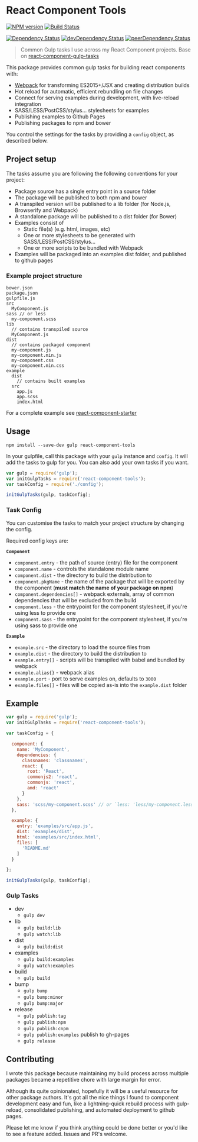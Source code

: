 # React Component Tools

[![NPM version][npm-badge]][npm] [![Build Status][travis-ci-image]][travis-ci-url]

[![Dependency Status][deps-badge]][deps]
[![devDependency Status][dev-deps-badge]][dev-deps]
[![peerDependency Status][peer-deps-badge]][peer-deps]

> Common Gulp tasks I use across my React Component projects. Base on [react-component-gulp-tasks][react-component-gulp-tasks]

This package provides common gulp tasks for building react components with:

* [Webpack][Webpack] for transforming ES2015+/JSX and creating distribution builds
* Hot reload for automatic, efficient rebundling on file changes
* Connect for serving examples during development, with live-reload integration
* SASS/LESS/PostCSS/stylus... stylesheets for examples
* Publishing examples to Github Pages
* Publishing packages to npm and bower

You control the settings for the tasks by providing a `config` object, as described below.


## Project setup

The tasks assume you are following the following conventions for your project:

* Package source has a single entry point in a source folder
* The package will be published to both npm and bower
* A transpiled version will be published to a lib folder (for Node.js, Browserify and Webpack)
* A standalone package will be published to a dist folder (for Bower)
* Examples consist of
  * Static file(s) (e.g. html, images, etc)
  * One or more stylesheets to be generated with SASS/LESS/PostCSS/stylus...
  * One or more scripts to be bundled with Webpack
* Examples will be packaged into an examples dist folder, and published to github pages

### Example project structure

```
bower.json
package.json
gulpfile.js
src
  MyComponent.js
sass // or less
  my-component.scss
lib
  // contains transpiled source
  MyComponent.js
dist
  // contains packaged component
  my-component.js
  my-component.min.js
  my-component.css
  my-component.min.css
example
  dist
    // contains built examples
  src
    app.js
    app.scss
    index.html
```

For a complete example see [react-component-starter](https://github.com/luqin/react-component-tools/tree/master/examples)

## Usage

```
npm install --save-dev gulp react-component-tools
```

In your gulpfile, call this package with your `gulp` instance and `config`. It will add the tasks to gulp for you. You can also add your own tasks if you want.

```js
var gulp = require('gulp');
var initGulpTasks = require('react-component-tools');
var taskConfig = require('./config');

initGulpTasks(gulp, taskConfig);
```

### Task Config

You can customise the tasks to match your project structure by changing the config.

Required config keys are:

**`Component`**

* `component.entry` - the path of source (entry) file for the component
* `component.name` - controls the standalone module name
* `component.dist` - the directory to build the distribution to
* `component.pkgName` - the name of the package that will be exported by the component (**must match the name of your package on npm**)
* `component.dependencies[]` - webpack externals, array of common dependencies that will be excluded from the build
* `component.less` - the entrypoint for the component stylesheet, if you're using less to provide one
* `component.sass` - the entrypoint for the component stylesheet, if you're using sass to provide one

**`Example`**

* `example.src` - the directory to load the source files from
* `example.dist` - the directory to build the distribution to
* `example.entry[]` - scripts will be transpiled with babel and bundled by webpack
* `example.alias{}` - webpack alias
* `example.port` - port to serve examples on, defaults to `3000`
* `example.files[]` - files will be copied as-is into the `example.dist` folder

## Example

```js
var gulp = require('gulp');
var initGulpTasks = require('react-component-tools');

var taskConfig = {

  component: {
    name: 'MyComponent',
    dependencies: {
      classnames: 'classnames',
      react: {
        root: 'React',
        commonjs2: 'react',
        commonjs: 'react',
        amd: 'react'
      }
    },
    sass: 'scss/my-component.scss' // or `less: 'less/my-component.less'`
  },

  example: {
    entry: 'examples/src/app.js',
    dist: 'examples/dist',
    html: 'examples/src/index.html',
    files: [
      'README.md'
    ]
  }

};

initGulpTasks(gulp, taskConfig);

```

### Gulp Tasks

* dev
  * `gulp dev`
* lib
  * `gulp build:lib`
  * `gulp watch:lib`
* dist
  * `gulp build:dist`
* examples
  * `gulp build:examples`
  * `gulp watch:examples`
* build
  * `gulp build`
* bump
  * `gulp bump`
  * `gulp bump:minor`
  * `gulp bump:major`
* release
  * `gulp publish:tag`
  * `gulp publish:npm`
  * `gulp publish:cnpm`
  * `gulp publish:examples` publish to gh-pages
  * `gulp release`

## Contributing

I wrote this package because maintaining my build process across multiple packages became a repetitive chore with large margin for error.

Although its quite opinionated, hopefully it will be a useful resource for other package authors. It's got all the nice things I found to component development easy and fun, like a lightning-quick rebuild process with gulp-reload, consolidated publishing, and automated deployment to github pages.

Please let me know if you think anything could be done better or you'd like to see a feature added. Issues and PR's welcome.


[npm-badge]: http://badge.fury.io/js/react-component-tools.svg
[npm]: https://www.npmjs.com/package/react-component-tools

[deps-badge]: https://david-dm.org/luqin/react-component-tools.svg
[deps]: https://david-dm.org/luqin/react-component-tools

[dev-deps-badge]: https://david-dm.org/luqin/react-component-tools/dev-status.svg
[dev-deps]: https://david-dm.org/luqin/react-component-tools#info=devDependencies

[peer-deps-badge]: https://david-dm.org/luqin/react-component-tools/peer-status.svg
[peer-deps]: https://david-dm.org/luqin/react-component-tools#info=peerDependencies 

[travis-ci-image]: https://travis-ci.org/luqin/react-component-tools.svg
[travis-ci-url]: https://travis-ci.org/luqin/react-component-tools

[react-component-gulp-tasks]: https://github.com/JedWatson/react-component-gulp-tasks

[Webpack]: https://github.com/webpack/webpack
